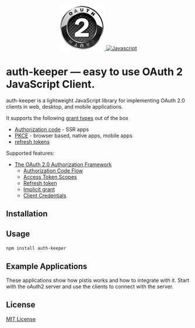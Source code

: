 <p align="center">
    <a href="http://oauth.net/2/" target="_blank" rel="noopener">
      <img src="https://github.com/oauth-xx/oauth2/raw/main/docs/images/logo/oauth2-logo-124px.png?raw=true" alt="OAuth 2.0 Logo">
    </a>
    <a href="/" target="_blank" rel="noopener">
      <img width="124px" src="https://github.com/user-attachments/assets/ba042139-cc56-412d-920c-7c7ecf4d6eec" alt="Javascript">
    </a>
</p>


# auth-keeper — easy to use OAuth 2 JavaScript Client.

auth-keeper is a lightweight JavaScript library for implementing OAuth 2.0 clients in web, desktop, and mobile applications. 

It supports the following [grant types](https://oauth.net/2/grant-types/) out of the box

- [Authorization code](https://oauth.net/2/grant-types/authorization-code/) - SSR apps
- [PKCE](https://oauth.net/2/pkce/) - browser based, native apps, mobile apps
- [refresh tokens](https://oauth.net/2/grant-types/refresh-token/)

Supported features:

- [The OAuth 2.0 Authorization Framework](https://datatracker.ietf.org/doc/html/rfc6749)
  - [Authorization Code Flow](https://datatracker.ietf.org/doc/html/rfc6749#section-4.1)
  - [Access Token Scopes](https://datatracker.ietf.org/doc/html/rfc6749#section-3.3)
  - [Refresh token](https://datatracker.ietf.org/doc/html/rfc6749#section-1.5)
  - [Implicit grant](https://datatracker.ietf.org/doc/html/rfc6749#section-4.2)
  <!-- - [Resource Owner Password Credentials](https://datatracker.ietf.org/doc/html/rfc6749#section-4.3) -->
  - [Client Credentials](https://datatracker.ietf.org/doc/html/rfc6749#section-4.4)
<!-- - [OAuth 2.0 Token Revocation](https://datatracker.ietf.org/doc/html/rfc7009)
- [OAuth 2.0 Token Introspection](https://datatracker.ietf.org/doc/html/rfc7662) -->
<!-- - [OAuth 2.0 Threat Model and Security Considerations](https://datatracker.ietf.org/doc/html/rfc6819)
- [OAuth 2.0 for Native Apps](https://datatracker.ietf.org/doc/html/rfc8252)
- [Proof Key for Code Exchange by OAuth Public Clients](https://datatracker.ietf.org/doc/html/rfc7636) -->

## Installation


## Usage

`npm install auth-keeper`





## Example Applications

These applications show how pistis works and how to integrate with it. Start with the oAuth2 server and use the clients to connect with the server.


## License

[MIT License](./LICENSE)

